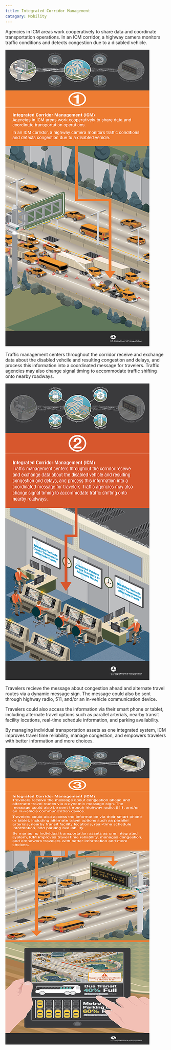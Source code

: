 ```yaml
---
title: Integrated Corridor Management
catagory: Mobility
---
```

Agencies in ICM areas work cooperatively to share data and coordinate transportation operations. In an ICM corridor, a highway camera monitors traffic conditions and detects congestion due to a disabled vehicle.

![Integrated Corridor Management](/src/assets/images/infographics/ITS_IntegratedCorridorManagment_022514_1-01.png)

Traffic management centers throughout the corridor receive and exchange data about the disabled vehcile and resulting congestion and delays, and process this information into a coordinated message for travelers. Traffic agencies may also change signal timing to accommodate traffic shifting onto nearby roadways.

![Integrated Corridor Management](/src/assets/images/infographics/ITS_IntegratedCorridorManagment_022514_2-01.png)

Travelers recieve the message about congestion ahead and alternate travel routes via a dynamic message sign. The message could also be sent through highway radio, 511, and/or an in-vehicle communication device.

Travelers could also access the information via their smart phone or tablet, including alternate travel options such as parallel arterials, nearby transit facility locations, real-time schedule information, and parking availability.

By managing individual transportation assets as one integrated system, ICM improves travel time reliability, manage congestion, and empowers travelers with better information and more choices.

![Integrated Corridor Management](/src/assets/images/infographics/ITS_IntegratedCorridorManagment_022514_3-01.png)
